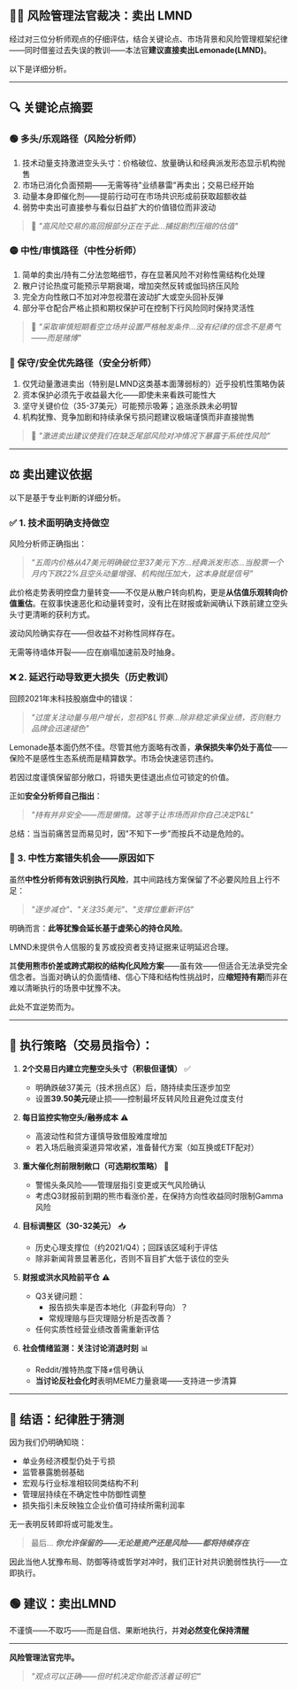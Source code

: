 ## 🧑‍⚖️ 风险管理法官裁决：**卖出 LMND**  

经过对三位分析师观点的仔细评估，结合关键论点、市场背景和风险管理框架纪律——同时借鉴过去失误的教训——本法官**建议直接卖出Lemonade(LMND)**。

以下是详细分析。

---

## 🔍 关键论点摘要

### 🟢 多头/乐观路径（风险分析师）  
1. 技术动量支持激进空头头寸：价格破位、放量确认和经典派发形态显示机构抛售
2. 市场已消化负面预期——无需等待"业绩暴雷"再卖出；交易已经开始
3. 动量本身即催化剂——提前行动可在市场共识形成前获取超额收益
4. 弱势中卖出可直接参与看似日益扩大的价值错位而非波动

> 🧾 *"高风险交易的高回报部分正在于此...捕捉剧烈压缩的估值"*

### 🟡 中性/审慎路径（中性分析师）  
1. 简单的卖出/持有二分法忽略细节，存在显著风险不对称性需结构化处理
2. 散户讨论热度可能预示早期衰竭，增加突然反转或伽玛挤压风险
3. 完全方向性敞口不加对冲忽视潜在波动扩大或空头回补反弹
4. 部分平仓配合严格止损和期权保护可在控制下行风险同时保持灵活性

> 🧾 *"采取审慎短期看空立场并设置严格触发条件...没有纪律的信念不是勇气——而是赌博"*

### 🔴 保守/安全优先路径（安全分析师）  
1. 仅凭动量激进卖出（特别是LMND这类基本面薄弱标的）近乎投机性策略伪装
2. 资本保护必须先于收益最大化——即使未来看跌可能性大
3. 坚守关键价位（35-37美元）可能预示吸筹；追涨杀跌未必明智
4. 机构犹豫、竞争加剧和持续承保亏损问题建议极端谨慎而非直接抛售

> 🧾 *"激进卖出建议使我们在缺乏尾部风险对冲情况下暴露于系统性风险"*

---

## ⚖️ **卖出**建议依据

以下是基于专业判断的详细分析。

### ✅ 1. **技术面明确支持做空**
风险分析师正确指出：
> *"五周内价格从47美元明确破位至37美元下方...经典派发形态...当股票一个月内下跌22%且空头动量增强、机构抛压加大，这本身就是信号"*

此价格走势表明控盘力量转变——不仅是从散户转向机构，更是**从估值乐观转向价值重估**。在叙事快速恶化和动量转变时，没有比在财报或新闻确认下跌前建立空头头寸更清晰的获利方式。

波动风险确实存在——但收益不对称性同样存在。

无需等待墙体开裂——应在崩塌加速前及时抽身。

### ❌ 2. **延迟行动导致更大损失（历史教训）**
回顾2021年末科技股崩盘中的错误：
> *"过度关注动量与用户增长，忽视P&L节奏...除非稳定承保业绩，否则魅力品牌会迅速褪色"*

Lemonade基本面仍然不佳。尽管其他方面略有改善，**承保损失率仍处于高位**——保险不是感性生态系统而是精算数学。市场会快速惩罚违约。

若因过度谨慎保留部分敞口，将错失更佳退出点位可锁定的价值。

正如**安全分析师自己指出**：
> *"持有并非安全——而是懒惰。这等于让市场而非你自己决定P&L"*

总结：当当前痛苦显而易见时，因"不知下一步"而按兵不动是危险的。

### 🔄 3. **中性方案错失机会——原因如下**
虽然**中性分析师有效识别执行风险**，其中间路线方案保留了不必要风险且上行不足：
> *"逐步减仓"、"关注35美元"、"支撑位重新评估"*

明确而言：**此等犹豫会延长基于虚荣心的持仓风险**。

LMND未提供令人信服的复苏或投资者支持证据来证明延迟合理。

其**使用熊市价差或跨式期权的结构化风险方案**——虽有效——但适合无法承受完全信念者。当面对确认的负面情绪、信心下降和结构性挑战时，应**缩短持有期**而非在难以清晰执行的场景中犹豫不决。

此处不宜逆势而为。

---

## 📌 执行策略（交易员指令）：

1. **2个交易日内建立完整空头头寸（积极但谨慎）** ✅  
   - 明确跌破37美元（技术拐点区）后，随持续卖压逐步加空
   - 设置**39.50美元**硬止损——控制最坏反转风险且避免过度支付

2. **每日监控实物空头/融券成本** ⚠️  
   - 高波动性和贷方谨慎导致借股难度增加
   - 若入场后融资渠道异常收紧，准备替代方案（如互换或ETF配对）

3. **重大催化剂前限制敞口（可选期权策略）** 💼  
   - 警惕头条风险——管理层指引变更或天气风险确认
   - 考虑Q3财报前到期的熊市看涨价差，在保持方向性收益同时限制Gamma风险

4. **目标调整区（30-32美元）** 📥  
   - 历史心理支撑位（约2021/Q4）；回踩该区域利于评估
   - 除非新闻背景显著恶化，否则不盲目扩大低于该位的空头

5. **财报或洪水风险前平仓** ⚠️  
   - Q3关键问题：
     - 报告损失率是否本地化（非盈利导向）？
     - 常规理赔与巨灾理赔分析是否改善？
   - 任何实质性经营业绩改善需重新评估

6. **社会情绪监测：关注讨论消退时刻** 📊  
   - Reddit/推特热度下降≠信号确认
   - **当讨论反社会化时**表明MEME力量衰竭——支持进一步清算

---

## 🧠 结语：纪律胜于猜测

因为我们仍明确知晓：
- 单业务经济模型仍处于亏损
- 监管暴露脆弱基础
- 宏观与行业标准相较同类结构不利
- 管理层持续在不确定性中防御性调整
- 损失指引未反映独立企业价值可持续所需利润率

无一表明反转即将或可能发生。

> 最后...
> ***你允许保留的——无论是资产还是风险——都将持续存在***

因此当他人犹豫布局、防御等待或哲学对冲时，我们正针对共识脆弱性执行——立即执行。

## 🟢 建议：**卖出LMND**  
不谨慎——不取巧——而是自信、果断地执行，并**对必然变化保持清醒**

--- 

**风险管理法官完毕。**  
> *"观点可以正确——但时机决定你能否活着证明它"*
